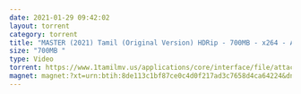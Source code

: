 ```yaml
---
date: 2021-01-29 09:42:02
layout: torrent
category: torrent
title: "MASTER (2021) Tamil (Original Version) HDRip - 700MB - x264 - AAC - ESub :"
size: "700MB "
type: Video
torrent: https://www.1tamilmv.us/applications/core/interface/file/attachment.php?id=72262
magnet: magnet:?xt=urn:btih:8de113c1bf87ce0c4d0f217ad3c7658d4ca64224&dn=www.1TamilMV.us%20-%20MASTER%20(2021)%20Tamil%20(UNCENSORED)%20HDRip%20-%20400MB%20-%20x264%20-%20AAC%20-%20ESub.mkv&tr=udp%3a%2f%2fp4p.arenabg.com%3a1337%2fannounce&tr=http%3a%2f%2fpow7.com%3a80%2fannounce&tr=udp%3a%2f%2ftracker.tiny-vps.com%3a6969%2fannounce&tr=http%3a%2f%2ftracker2.itzmx.com%3a6961%2fannounce&tr=udp%3a%2f%2f151.80.120.114%3a2710%2fannounce&tr=udp%3a%2f%2f9.rarbg.com%3a2790%2fannounce&tr=udp%3a%2f%2f9.rarbg.to%3a2740%2fannounce&tr=udp%3a%2f%2fopen.stealth.si%3a80%2fannounce&tr=udp%3a%2f%2ftracker.leechers-paradise.org%3a6969%2fannounce&tr=udp%3a%2f%2ftracker.opentrackr.org%3a1337%2fannounce&tr=http%3a%2f%2ft.nyaatracker.com%3a80%2fannounce
---
```

